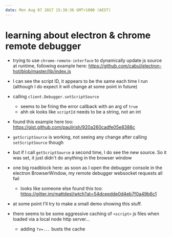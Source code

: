 ```yaml
---
date: Mon Aug 07 2017 15:38:36 GMT+1000 (AEST)
---
```


# learning about electron & chrome remote debugger

- trying to use `chrome-remote-interface` to dynamically update js source at runtime, following example here: https://github.com/cabul/electron-hot/blob/master/lib/index.js

- I can see the script ID, it appears to be the same each time I run (although I do expect it will change at some point in future)

- calling `client.Debugger.setScriptSource`
  - seems to be firing the error callback with an arg of `true`
  - ahh ok looks like `scriptId` needs to be a string, not an int

- found this example here too: https://gist.github.com/paulirish/920a260cadfe05e8388c

- `getScriptSource` is working, not seeing any change after calling `setScriptSource` though

- but if I call `getScriptSource` a second time, I do see the new source. So it was set, it just didn't do anything in the browser window

- one big roadblock here: as soon as I open the debugger console in the electron BrowserWindow, my remote debugger websocket requests all fail
  - looks like someone else found this too: https://gitter.im/mattdesl/wtch?at=54dceedde0d4eb7f0a49b6c1

- at some point I'll try to make a small demo showing this stuff.

- there seems to be some aggressive caching of `<script>` js files when loaded via a local node http server...
  - adding `?v=...` busts the cache

